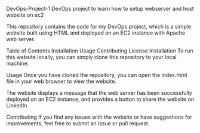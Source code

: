 DevOps-Project-1
DevOps project to learn how to setup webserver and host website on ec2

This repository contains the code for my DevOps project, which is a simple website built using HTML and deployed on an EC2 instance with Apache web server.

Table of Contents Installation Usage Contributing License Installation To run this website locally, you can simply clone this repository to your local machine:

Usage Once you have cloned the repository, you can open the index.html file in your web browser to view the website.

The website displays a message that the web server has been successfully deployed on an EC2 instance, and provides a button to share the website on LinkedIn.

Contributing If you find any issues with the website or have suggestions for improvements, feel free to submit an issue or pull request.
